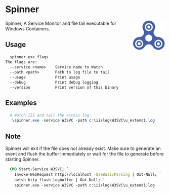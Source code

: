 # Spinner

<img align="right" src="spinner.png" alt="Spinner" />


Spinner, A Service Monitor and file tail executable for Windows Containers.

## Usage

```text
  spinner.exe flags
The flags are:
  --service <name>    Service name to Watch
  --path <path>       Path to log file to tail
  --usage             Print usage
  --debug             Print debug logging
  --version           Print version of this binary
```

## Examples

```powershell
  # Watch IIS and tail the access log:
  .\spinner.exe -service W3SVC -path c:\iislog\W3SVC\u_extend1.log
```

## Note

Spinner will exit if the file does not already exist. Make sure to generate an event
and flush the buffer immediately or wait for the file to generate before starting
Spinner.

```dockerfile
  CMD Start-Service W3SVC; `
    Invoke-WebRequest http://localhost -UseBasicParsing | Out-Null; `
    netsh http flush logbuffer | Out-Null; `
    spinner.exe -service W3SVC -path c:\iislog\W3SVC\u_extend1.log
```